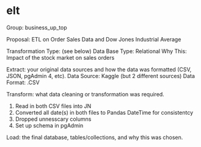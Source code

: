 # elt

Group: business_up_top

Proposal: ETL on Order Sales Data and Dow Jones Industrial Average

Transformation Type: (see below)
Data Base Type: Relational
Why This: Impact of the stock market on sales orders

Extract: your original data sources and how the data was formatted (CSV, JSON, pgAdmin 4, etc).
Data Source: Kaggle (but 2 different sources)
Data Format: .CSV

Transform: what data cleaning or transformation was required.
1. Read in both CSV files into JN
2. Converted all date(s) in both files to Pandas DateTime for consistentcy 
3. Dropped unnesscary columns
4. Set up schema in pgAdmin

Load: the final database, tables/collections, and why this was chosen.

